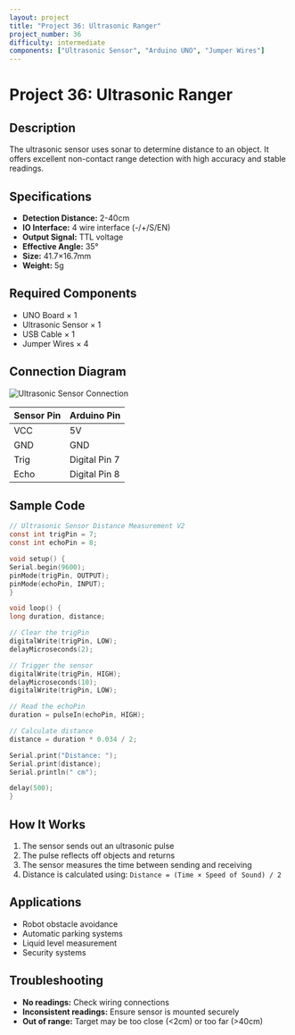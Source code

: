 ```yaml
---
layout: project
title: "Project 36: Ultrasonic Ranger"
project_number: 36
difficulty: intermediate
components: ["Ultrasonic Sensor", "Arduino UNO", "Jumper Wires"]
---
```


# Project 36: Ultrasonic Ranger

## **Description**
The ultrasonic sensor uses sonar to determine distance to an object. It offers excellent non-contact range detection with high accuracy and stable readings.

## **Specifications**
- **Detection Distance:** 2-40cm
- **IO Interface:** 4 wire interface (-/+/S/EN)  
- **Output Signal:** TTL voltage
- **Effective Angle:** 35°
- **Size:** 41.7×16.7mm
- **Weight:** 5g

## **Required Components**
- UNO Board × 1
- Ultrasonic Sensor × 1  
- USB Cable × 1
- Jumper Wires × 4

## **Connection Diagram**

![Ultrasonic Sensor Connection](../../assets/images/diagrams/ultrasonic-connection.png)

| Sensor Pin | Arduino Pin |
|------------|-------------|
| VCC | 5V |
| GND | GND |
| Trig | Digital Pin 7 |
| Echo | Digital Pin 8 |

## **Sample Code**

```c
// Ultrasonic Sensor Distance Measurement V2
const int trigPin = 7;
const int echoPin = 8;

void setup() {
Serial.begin(9600);
pinMode(trigPin, OUTPUT);
pinMode(echoPin, INPUT);
}

void loop() {
long duration, distance;

// Clear the trigPin
digitalWrite(trigPin, LOW);
delayMicroseconds(2);

// Trigger the sensor
digitalWrite(trigPin, HIGH);
delayMicroseconds(10);
digitalWrite(trigPin, LOW);

// Read the echoPin
duration = pulseIn(echoPin, HIGH);

// Calculate distance
distance = duration * 0.034 / 2;

Serial.print("Distance: ");
Serial.print(distance);
Serial.println(" cm");

delay(500);
}
```

## **How It Works**
1. The sensor sends out an ultrasonic pulse
2. The pulse reflects off objects and returns
3. The sensor measures the time between sending and receiving
4. Distance is calculated using: `Distance = (Time × Speed of Sound) / 2`

## **Applications**
- Robot obstacle avoidance
- Automatic parking systems  
- Liquid level measurement
- Security systems

## **Troubleshooting**
- **No readings:** Check wiring connections
- **Inconsistent readings:** Ensure sensor is mounted securely
- **Out of range:** Target may be too close (<2cm) or too far (>40cm)
